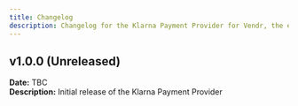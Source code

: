 ```yaml
---
title: Changelog
description: Changelog for the Klarna Payment Provider for Vendr, the eCommerce solution for Umbraco v8+
---
```


## v1.0.0 (Unreleased)  
**Date:** TBC  
**Description:** Initial release of the Klarna Payment Provider 